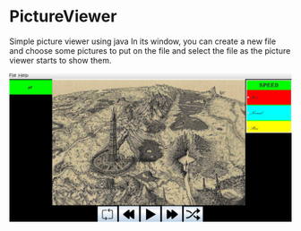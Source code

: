 # PictureViewer
Simple picture viewer using java
In its window, you can create a new file and choose some pictures to put on the file and select the file as the picture viewer starts to
show them.

![](Screenshot%20(527).png)
